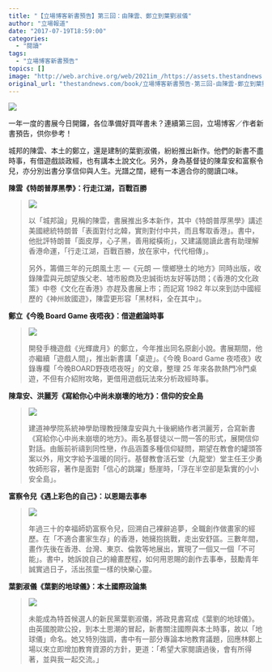 ```yaml
---
title: "【立場博客新書預告】第三回：由陳雲、鄭立到葉劉淑儀"
author: "立場報道"
date: "2017-07-19T18:59:00"
categories:
  - "閱讀"
tags:
  - "立場博客新書預告"
topics: []
image: "http://web.archive.org/web/2021im_/https://assets.thestandnews.com/media/photos/book2-01_WUvR6.png"
original_url: "thestandnews.com/book/立場博客新書預告-第三回-由陳雲-鄭立到葉劉淑儀"
---
```

![](http://web.archive.org/web/2021im_/https://assets.thestandnews.com/media/photos/book2-01_WUvR6.png)

一年一度的書展今日開鑼，各位準備好買咩書未？連續第三回，立場博客／作者新書預告，供你參考！

城邦的陳雲、本土的鄭立，還是建制的葉劉淑儀，紛紛推出新作。他們的新書不盡時事，有借遊戲談政經，也有講本土說文化。另外，身為基督徒的陳韋安和富察令兒，亦分別出書分享信仰與人生。光譜之闊，總有一本適合你的閱讀口味。

**陳雲《特朗普厚黑學》：行走江湖，百戰百勝**

> **![](http://web.archive.org/web/2021im_/https://assets.thestandnews.com/media/photos/E789B9E69C97E699AEE58E9AE9BB91E5ADB8_BKghe.jpg)**
> 
> 以「城邦論」見稱的陳雲，書展推出多本新作，其中《特朗普厚黑學》講述美國總統特朗普「表面對付北韓，實則對付中共，而且奪取香港」。書中，他批評特朗普「面皮厚，心子黑，善用縱橫術」，又建議閱讀此書有助理解香港命運，「行走江湖，百戰百勝，放在家中，代代相傳」。
> 
> 另外，籌備三年的元朗風土志 —《元朗 — 懷鄉戀土的地方》同時出版，收錄陳雲與元朗望族父老、墟市殷商及忠誠街坊友好等訪問；《香港的文化政策》中卷《文化在香港》亦趕及書展上市；而記寫 1982 年以來到訪中國經歷的《神州故國遊》，陳雲更形容「黑材料，全在其中」。

**鄭立《今晚 Board Game 夜唔夜》：借遊戲論時事**

> ![](http://web.archive.org/web/2021im_/https://assets.thestandnews.com/media/photos/E4BB8AE6999A20Board20Game20E5A49CE59494E5A49C_7C5vl.jpg)
> 
> 開發手機遊戲《光輝歲月》的鄭立，今年推出同名原創小說。書展期間，他亦繼續「遊戲人間」，推出新書講「桌遊」。《今晚 Board Game 夜唔夜》收錄專欄「今晚BOARD野夜唔夜呀」的文章，整理 25 年來各款熱門冷門桌遊，不但有介紹附攻略，更借用遊戲玩法來分析政經時事。

**陳韋安、洪麗芳《寫給你心中尚未崩壞的地方》：信仰的安全島**

> ![](http://web.archive.org/web/2021im_/https://assets.thestandnews.com/media/photos/E5AFABE7B5A6E4BDA0E5BF83E4B8ADE5B09AE69CAAE5B4A9E5A39EE79A84E59CB0E696B_Ym05WOB.jpg)
> 
> 建道神學院系統神學助理教授陳韋安與九十後網絡作者洪麗芳，合寫新書《寫給你心中尚未崩壞的地方》。兩名基督徒以一問一答的形式，展開信仰對話。由飯前祈禱到同性戀，作品涵蓋多種信仰疑問，期望在教會的罐頭答案以外，用文字給予溫暖的同行。基督教會活石堂（九龍堂）堂主任王少勇牧師形容，著作是面對「信心的跳躍」懸崖時，「浮在半空卻是紮實的小小安全島」。

**富察令兒《遇上彩色的自己》：以恩賜去事奉**

> ![](http://web.archive.org/web/2021im_/https://assets.thestandnews.com/media/photos/E98187E4B88AE5BDA9E889B2E79A84E887AAE5B7B1_VgpAa.jpg)
> 
> 年過三十的幸福師奶富察令兒，回溯自己裸辭追夢，全職創作做畫家的經歷。在「不適合畫家生存」的香港，她擁抱挑戰，走出安舒區。三數年間，畫作先後在香港、台灣、東京、倫敦等地展出，實現了一個又一個「不可能」。書中，她訴說自己的繪畫歷程，如何用恩賜的創作去事奉，鼓勵青年誠實過日子，活出孩童一樣的快樂心靈。

**葉劉淑儀《葉劉的地球儀》：本土國際政論集**

> **![](http://web.archive.org/web/2021im_/https://assets.thestandnews.com/media/photos/E89189E58A89E79A84E59CB0E79083E58480_RNGwa.jpg)**
> 
> 未能成為特首候選人的新民黨葉劉淑儀，將政見書寫成《葉劉的地球儀》。由英國脫歐公投，到本土思潮的冒起，新書關注國際與本土時事，故以「地球儀」命名。她又特別強調，書中有一部分專論本地教育議題，回應林鄭上場以來立即增加教育資源的方針，更道：「希望大家閱讀過後，會有所得著，並與我一起交流。」